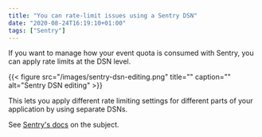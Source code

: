 ```yaml
---
title: "You can rate-limit issues using a Sentry DSN"
date: "2020-08-24T16:19:10+01:00"
tags: ["Sentry"]
---
```


If you want to manage how your event quota is consumed with Sentry, you can
apply rate limits at the DSN level.

{{< figure src="/images/sentry-dsn-editing.png" title="" caption="" alt="Sentry DSN editing" >}}

This lets you apply different rate limiting settings for different parts of your
application by using separate DSNs.

See [Sentry's docs](https://docs.sentry.io/accounts/quotas/manage-event-stream-guide/#6-rate-limiting)
on the subject.
